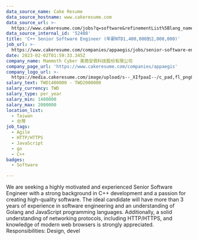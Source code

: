 ```yaml
---
data_source_name: Cake Resume
data_source_hostname: www.cakeresume.com
data_source_url: >-
  https://www.cakeresume.com/jobs?q=software&refinementList%5Blang_name%5D%5B0%5D=English&refinementList%5Bsalary_type%5D=per_year&range%5Bsalary_range%5D%5Bmin%5D=1000000&page=2
data_source_internal_id: '52408'
title: 'C++ Senior Software Engineer (年薪NTD1,400,000到2,000,000)'
job_url: >-
  https://www.cakeresume.com/companies/appaegis/jobs/senior-software-engineer-2b421b
date: 2023-02-02T01:59:33.345Z
company_name: Mammoth Cyber 美商安佩科技股份有限公司
company_page_url: 'https://www.cakeresume.com/companies/appaegis'
company_logo_url: >-
  https://media.cakeresume.com/image/upload/s--_XIfpaaI--/c_pad,fl_png8,h_200,w_200/v1611108113/swcnj487hn4rqaefz8cj.png
salary_text: TWD1400000 - TWD2000000
salary_currency: TWD
salary_type: per_year
salary_min: 1400000
salary_max: 2000000
location_list:
  - Taiwan
  - 台灣
job_tags:
  - Agile
  - HTTP/HTTPS
  - JavaScript
  - go
  - C++
badges:
  - Software

---
```


We are seeking a highly motivated and experienced Senior Software Engineer with a strong background in C++ development and a passion for creating high-quality software. The ideal candidate will have more than 3 years of experience in software engineering and an understanding of Golang and JavaScript programming languages. Additionally, a solid understanding of networking protocols, including HTTP/HTTPS, and knowledge of modern web browsers is strongly appreciated. Responsibilities: Design, devel